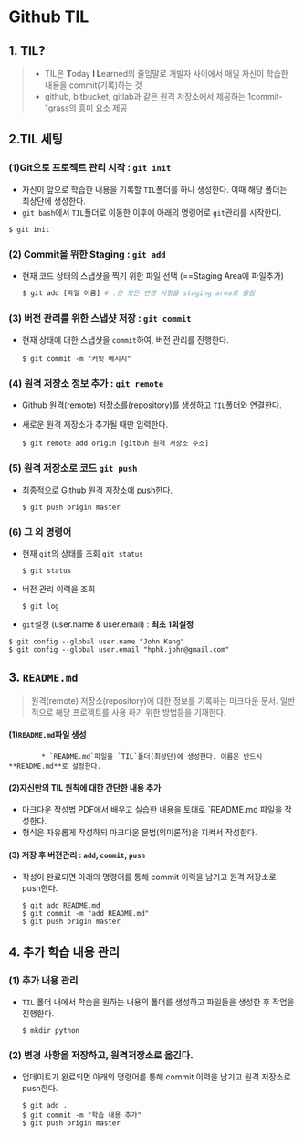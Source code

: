 # Github TIL

## 1. TIL?

> * TIL은 **T**oday **I L**earned의 줄임말로 개발자 사이에서 매일 자신이 학습한 내용을 commit(기록)하는 것
> * github, bitbucket, gitlab과 같은 원격 저장소에서 제공하는 1commit-1grass의 흥미 요소 제공



## 2.TIL 세팅

### (1)Git으로 프로젝트 관리 시작 : `git init`

* 자신이 앞으로 학습한 내용을 기록할 `TIL`폴더를 하나 생성한다. 이때 해당 폴더는 최상단에 생성한다.
* `git bash`에서 `TIL`폴더로 이동한 이후에 아래의 명령어로 `git`관리를 시작한다.

``` shell
$ git init
```



### (2) Commit을 위한 Staging : `git add`

* 현재 코드 상태의 스냅샷을 찍기 위한 파일 선택 (==Staging Area에 파일추가)

  ``` sh
  $ git add [파일 이름] # .은 모든 변경 사항을 staging area로 올림
  ```



### (3) 버전 관리를 위한 스냅샷 저장 : `git commit`

* 현재 상태에 대한 스냅샷을 `commit`하여, 버전 관리를 진행한다.

  ```shell
  $ git commit -m "커밋 메시지"
  ```



### (4) 원격 저장소 정보 추가 : `git remote`

* Github 원격(remote) 저장소를(repository)를 생성하고 `TIL`폴더와 연결한다.

* 새로운 원격 저장소가 추가될 때만 입력한다.

  ```shell
  $ git remote add origin [gitbuh 원격 저장소 주소]
  ```

  

### (5) 원격 저장소로 코드 `git push`

* 최종적으로 Github 원격 저장소에 push한다.

  ```shell
  $ git push origin master
  ```

  

### (6) 그 외 명령어

* 현재 `git`의 상태를 조회 `git status`

  ```shell
  $ git status
  ```

* 버전 관리 이력을 조회

  ```shell
  $ git log
  ```

* `git`설정 (user.name & user.email) : **최초 1회설정**

```shell
$ git config --global user.name "John Kang"
$ git config --global user.email "hphk.john@gmail.com"
```



## 3. `README.md`

> 원격(remote) 저장소(repository)에 대한 정보를 기록하는 마크다운 문서. 일반적으로 해당 프로젝트를 사용 하기 위한 방법등을 기재한다.



#### (1)`README.md`파일 생성

			* `README.md`파일을 `TIL`폴더(최상단)에 생성한다. 이름은 반드시 **README.md**로 설정한다.



#### (2)자신만의 TIL 원칙에 대한 간단한 내용 추가

* 마크다운 작성법 PDF에서 배우고 실습한 내용을 토대로 `README.md 파일을 작성한다.
* 형식은 자유롭게 작성하되 마크다운 문법(의미론적)을 지켜서 작성한다.



#### (3) 저장 후 버전관리 : `add`, `commit`, `push`

* 작성이 완료되면 아래의 명령어를 통해 commit 이력을 남기고 원격 저장소로 push한다.

  ```shell
  $ git add README.md
  $ git commit -m "add README.md"
  $ git push origin master
  ```

  

## 4. 추가 학습 내용 관리

### (1) 추가 내용 관리

* `TIL` 폴더 내에서 학습을 원하는 내용의 폴더를 생성하고 파일들을 생성한 후 작업을 진행한다.

  ``` shell
  $ mkdir python
  ```

  

### (2) 변경 사항을 저장하고, 원격저장소로 옮긴다.

* 업데이트가 완료되면 아래의 명령어를 통해 commit 이력을 남기고 원격 저장소로 push한다.

  ``` shell
  $ git add .
  $ git commit -m "학습 내용 추가"
  $ git push origin master
  ```

  

